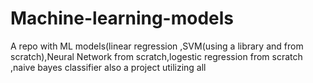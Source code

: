 # Machine-learning-models
A repo with ML models(linear regression ,SVM(using a library and from scratch),Neural Network from scratch,logestic regression from scratch ,naive bayes classifier also a project utilizing all 

